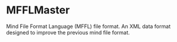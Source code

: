 # MFFLMaster
Mind File Format Language (MFFL) file format.  An XML data format designed to improve the previous mind file format.
